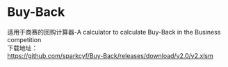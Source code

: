 # Buy-Back
适用于商赛的回购计算器-A calculator to calculate Buy-Back in the Business competition<br>
下载地址：<br>
https://github.com/sparkcyf/Buy-Back/releases/download/v2.0/v2.xlsm
